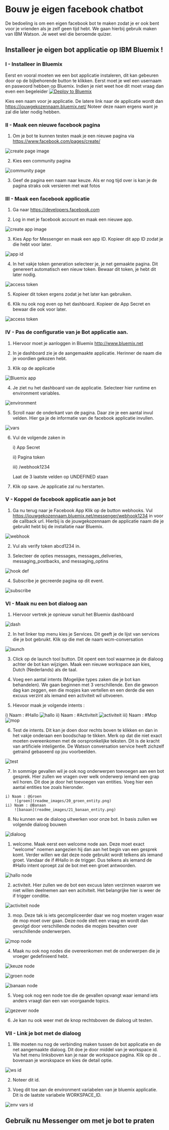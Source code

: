 # Bouw je eigen facebook chatbot
De bedoeling is om een eigen facebook bot te maken zodat je er ook bent voor je vrienden als je zelf geen tijd hebt.
We gaan hierbij gebruik maken van IBM Watson. Je weet wel die beroemde quizer.



## Installeer je eigen bot applicatie op IBM Bluemix !

### I - Installeer in Bluemix

  Eerst en vooral moeten we een bot applicatie instaleren, dit kan gebeuren door op de bijbehorende button te klikken. Eerst moet je wel een usernaam en paswoord hebben op Bluemix. Indien je niet weet hoe dit moet vraag dan even een begeleider  [![Deploy to Bluemix](https://bluemix.net/deploy/button.png)](https://bluemix.net/deploy?repository=https://github.com/cattoire/Facebot)

  Kies een naam voor je applicatie. De latere link naar de applicatie wordt dan https://jouwgekozennaam.bluemix.net/ Noteer deze naam ergens want je zal die later nodig hebben.

### II - Maak een nieuwe facebook pagina
  1. Om je bot te kunnen testen maak je een nieuwe pagina via https://www.facebook.com/pages/create/

  ![create page image](readme_images/01_create_facebook_page.png)

  2. Kies een community pagina

  ![community page](readme_images/02_cause_or_community.png)

  3. Geef de pagina een naam naar keuze. Als er nog tijd over is kan je de pagina straks ook versieren met wat fotos

### III - Maak een facebook applicatie
  1. Ga naar https://developers.facebook.com

  2. Log in met je facebook account en maak een nieuwe app.

  ![create app image](readme_images/03_new_facebook_app.png)

  3. Kies App for Messenger en maak  een app ID. Kopieer dit app ID zodat je die hebt voor later.

  ![app id](readme_images/04_new_app_id.png)

  4. In het vakje token generation selecteer je, je net gemaakte pagina. Dit genereert automatisch een nieuw token. Bewaar dit token, je hebt dit later nodig.

  ![access token](readme_images/05_page_token.png)

  5. Kopieer dit token ergens zodat je het later kan gebruiken.

  6. Klik nu ook nog even op het dashboard. Kopieer de App Secret en bewaar die ook voor later.

  ![access token](readme_images/11_fb_app_secret.png)

### IV - Pas de configuratie van je Bot applicatie aan.
  1. Hiervoor moet je aanloggen in Bluemix http://www.bluemix.net

  2. In je dashboard zie je de aangemaakte applicatie. Herinner de naam die je voordien gekozen hebt.

  3. Klik op de applicatie

  ![Bluemix app](readme_images/08_BM_Application_dash.png)

  4. Je ziet nu het dashboard van de applicatie. Selecteer hier runtime en environment variables.

  ![environment](readme_images/09_Application_environment.png)

  5. Scroll naar de onderkant van de pagina. Daar zie je een aantal invul velden. Hier ga je de informatie van de facebook applicatie invullen.

  ![vars](readme_images/10_environment_variables.png)

  6. Vul de volgende zaken in

      i) App Secret

      ii) Pagina token

      iii) /webhook1234

      Laat de 3 laatste velden op UNDEFINED staan

  7. Klik op save. Je applicatie zal nu herstarten.


### V - Koppel de facebook applicatie aan je bot
  1. Ga nu terug naar je Facebook App Klik op de button webhooks. Vul https://jouwgekozennaam.bluemix.net/messenger/webhook1234 in voor de callback url. Hierbij is de jouwgekozennaam de applicatie naam die je gebruikt hebt bij de installatie naar Bluemix.

   ![webhook](readme_images/06_webhooks.png)

  2. Vul als verify token abcd1234 in.

  3. Selecteer de opties messages, messages_deliveries, messaging_postbacks, and messaging_optins

  ![hook def](readme_images/07_webhook_def.png)

  4. Subscribe je gecreerde pagina op dit event.

  ![subscribe](readme_images/13_subscribe_page.png)


### VI - Maak nu een bot dialoog aan
  1. Hiervoor vertrek je opnieuw vanuit het Bluemix dashboard

  ![dash](readme_images/14_bluemix_dashboard.png)

  2. In het linker top menu kies je Services. Dit geeft je de lijst van services die je bot gebruikt. Klik op die met de naam wcm-conversation

  ![launch](readme_images/15_launch_conversation.png)

  3. Click op de launch tool button. Dit opent een tool waarmee je de dialoog achter de bot kan wijzigen. Maak een nieuwe workspace aan kies, Dutch (Nederlands) als de taal.

  4. Voeg een aantal intents (Mogelijke types zaken die je bot kan behandelen). We gaan beginnen met 3 verschillende. Een die gewoon dag kan zeggen, een die mopjes kan vertellen en een derde die een excuus verzint als iemand een activiteit wil uitvoeren.

  5. Hievoor maak je volgende intents :

  i) Naam : #Hallo
        ![hallo](readme_images/16_hallo_intent.png)
  ii) Naam : #Activiteit
        ![activiteit](readme_images/17_activiteit_intent.png)
  iii) Naam : #Mop
        ![mop](readme_images/18_mop_intent.png)

  6. Test de intents. Dit kan je doen door rechts boven te klikken en dan in het vakje onderaan een boodschap te tikken. Merk op dat die niet exact moeten overeenkomen met de oorspronkelijke teksten. Dit is de kracht van artificiele inteligentie. De Watson conversation service heeft zichzelf getraind gebaseerd op jou voorbeelden.

![test](readme_images/19_try_intent.png)

  7. In sommige gevallen wil je ook nog onderwerpen toevoegen aan een bot gesprek. Hier zullen we vragen over welk onderwerp iemand een grap wil horen. Dit doe je door het toevoegen van entities. Voeg hier een aantal entities toe zoals hieronder.

    i) Naam : @Groen
        ![groen](readme_images/20_groen_entity.png)
    ii) Naam : @Banaan
        ![banaan](readme_images/21_banaan_entity.png)  

  8. Nu kunnen we de dialoog uitwerken voor onze bot. In basis zullen we volgende dialoog bouwen

![dialoog](readme_images/22_dialog.png)

1. welcome. Maak eerst een welcome node aan. Deze moet exact "welcome" noemen aangezien hij dan aan het begin van een gesprek komt. Verder willen we dat deze node gebruikt wordt telkens als iemand groet. Vandaar de if #Hallo in de trigger. Dus telkens als iemand de #Hallo intent oproept zal de bot met een groet antwoorden.

![hallo node](readme_images/23_hallo_node.png)

2. activiteit. Hier zullen we de bot een excuus laten verzinnen waarom we niet willen deelnemen aan een acitviteit. Het belangrijke hier is weer de if trigger conditie.

![activiteit node](readme_images/24_activiteit_node.png)

3. mop. Deze tak is iets gecompliceerder daar we nog moeten vragen waar de mop moet over gaan. Deze node stelt een vraag en wordt dan gevolgd door verschillende nodes die mopjes bevatten over verschillende onderwerpen.

![mop node](readme_images/25_mop_node.png)

4. Maak nu ook nog nodes die overeenkomen met de onderwerpen die je vroeger gedefinieerd hebt.

![keuze node](readme_images/26_mop_keuze.png)

![groen node](readme_images/27_groene_mop.png)

![banaan node](readme_images/28_banaan_mop.png)

5. Voeg ook nog een node toe die de gevallen opvangt waar iemand iets anders vraagt dan een van voorgaande topics.

![gezever node](readme_images/31_node_gezever.png)  

6. Je kan nu ook weer met de knop rechtsboven de dialoog uit testen.

### VII - Link je bot met de dialoog

  1. We moeten nu nog de verbinding maken tussen de bot applicatie en de net aangemaakte dialoog. Dit doe je door middel van je workspace id. Via het menu linksboven kan je naar de workspace pagina. Klik op de .. bovenaan je worskspace en kies de detail optie.

![ws id](readme_images/29_workspace_id.png)

  2. Noteer dit id.

  3. Voeg dit toe aan de environment variabelen van je bluemix applicatie. Dit is de laatste variabele WORKSPACE_ID.


![env vars id](readme_images/30_environment_workspace_id.png)




## Gebruik nu Messenger om met je bot te praten
